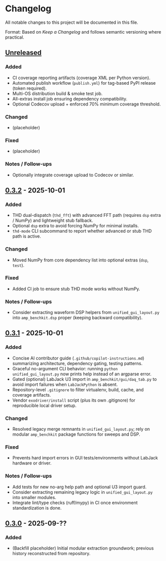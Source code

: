 # Changelog

All notable changes to this project will be documented in this file.

Format: Based on *Keep a Changelog* and follows semantic versioning where practical.

## [Unreleased]
### Added
- CI coverage reporting artifacts (coverage XML per Python version).
- Automated publish workflow (`publish.yml`) for tag-based PyPI release (token required).
- Multi-OS distribution build & smoke test job.
- All-extras install job ensuring dependency compatibility.
- Optional Codecov upload + enforced 70% minimum coverage threshold.

### Changed
- (placeholder)

### Fixed
- (placeholder)

### Notes / Follow-ups
- Optionally integrate coverage upload to Codecov or similar.

## [0.3.2] - 2025-10-01
### Added
- THD dual-dispatch (`thd_fft`) with advanced FFT path (requires `dsp` extra / NumPy) and lightweight stub fallback.
- Optional `dsp` extra to avoid forcing NumPy for minimal installs.
- `thd-mode` CLI subcommand to report whether advanced or stub THD path is active.

### Changed
- Moved NumPy from core dependency list into optional extras (`dsp`, `test`).

### Fixed
- Added CI job to ensure stub THD mode works without NumPy.

### Notes / Follow-ups
- Consider extracting waveform DSP helpers from `unified_gui_layout.py` into `amp_benchkit.dsp` proper (keeping backward compatibility).

## [0.3.1] - 2025-10-01
### Added
- Concise AI contributor guide (`.github/copilot-instructions.md`) summarizing architecture, dependency gating, testing patterns.
- Graceful no-argument CLI behavior: running `python unified_gui_layout.py` now prints help instead of an argparse error.
- Gated (optional) LabJack U3 import in `amp_benchkit/gui/daq_tab.py` to avoid import failures when `LabJackPython` is absent.
- Repository-level `.gitignore` to filter virtualenv, build, cache, and coverage artifacts.
- Vendor `exodriver/install` script (plus its own .gitignore) for reproducible local driver setup.

### Changed
- Resolved legacy merge remnants in `unified_gui_layout.py`; rely on modular `amp_benchkit` package functions for sweeps and DSP.

### Fixed
- Prevents hard import errors in GUI tests/environments without LabJack hardware or driver.

### Notes / Follow-ups
- Add tests for new no-arg help path and optional U3 import guard.
- Consider extracting remaining legacy logic in `unified_gui_layout.py` into smaller modules.
- Integrate lint/type checks (ruff/mypy) in CI once environment standardization is done.

## [0.3.0] - 2025-09-??
### Added
- (Backfill placeholder) Initial modular extraction groundwork; previous history reconstructed from repository.

[Unreleased]: https://github.com/bwedderburn/amp-benchkit/compare/0.3.2...HEAD
[0.3.2]: https://github.com/bwedderburn/amp-benchkit/compare/0.3.1...0.3.2
[0.3.1]: https://github.com/bwedderburn/amp-benchkit/compare/0.3.0...0.3.1
[0.3.0]: https://github.com/bwedderburn/amp-benchkit/releases/tag/0.3.0
